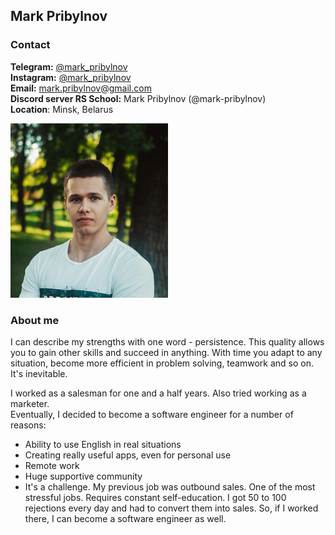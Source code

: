 
## Mark Pribylnov

### Contact  
**Telegram:** [@mark_pribylnov](https://t.me/mark_pribylnov)  
**Instagram:** [@mark_pribylnov](https://instagram.com/mark_pribylnov)    
**Email:** mark.pribylnov@gmail.com  
**Discord server RS School:** Mark Pribylnov (@mark-pribylnov)  
**Location**: Minsk, Belarus

![Photo](./assets/img/photo.jpeg)

### About me  
I can describe my strengths with one word - persistence.
This quality allows you to gain other skills and succeed in anything. With time you adapt to any situation, become more efficient in problem solving, teamwork and so on. It's inevitable.

I worked as a salesman for one and a half years. Also tried working as a marketer.  
Eventually, I decided to become a software engineer for a number of reasons:
- Ability to use English in real situations
- Creating really useful apps, even for personal use
- Remote work
- Huge supportive community
- It's a challenge. My previous job was outbound sales. One of the most stressful jobs. Requires constant self-education. I got 50 to 100 rejections every day and had to convert them into sales. So, if I worked there, I can become a software engineer as well.
